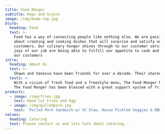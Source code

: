 ```yaml
---
title: Food Monger
subtitle: Hops and Grains
image: /img/home-top.jpg
blurb:
  heading: Food
  text: >-
    Food has a way of connecting people like nothing else. We are passionate
    about creating and cooking dishes that will surprise and satisfy our
    customers. Our culinary hunger shines through to our customer service. The
    joys of our job are being able to fulfill our appetite to cook and delight
    our customers
intro:
  heading: About Us
  text: >-
    Shawn and Vanessa have been friends for over a decade. Their shared passion for food led to hours and days filled with conversation of opening their own culinary adventure. 
  text2: >-
    With a vision of fresh food and a freestyle menu, The Food Monger hatched in October of 2017. From handmade sauces to freshly pickled veggies to on-the-truck-cut fries and the freshest meat, their commitment to quality is unchallenged. Every item is prepared by Shawn and Vanessa. The ever-changing menu and the made-from-scratch items keep their minds thinking and your bellies hungry for more. Freestyle means no boundary on cuisines, flavors, or collaborations. Every venture is different, and that barely scratches the surface!
    The Food Monger has been blessed with a great support system of friends and family. This dream could not have gotten off the ground without our amazing customers.
products:
  - image: /img/fries.jpg
    text: Hand Cut Fries and Egg
  - image: /img/pulledpork.jpg
    text: 'Pulled Pork Sandwich w/ SV Slaw, House Pickled Veggies & BBQ Sauce'
values:
  heading: Catering
  text: Please contact us and lets talk about catering...
---
```


